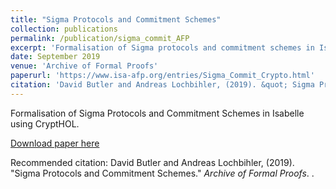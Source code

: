 ```yaml
---
title: "Sigma Protocols and Commitment Schemes"
collection: publications
permalink: /publication/sigma_commit_AFP
excerpt: 'Formalisation of Sigma protocols and commitment schemes in Isabelle/HOL'
date: September 2019
venue: 'Archive of Formal Proofs'
paperurl: 'https://www.isa-afp.org/entries/Sigma_Commit_Crypto.html'
citation: 'David Butler and Andreas Lochbihler, (2019). &quot; Sigma Protocols and Commitment Schemes .&quot; <i>Archive of Formal Proofs</i>..'
---
```

Formalisation of Sigma Protocols and Commitment Schemes in Isabelle using CryptHOL.

[Download paper here](https://www.isa-afp.org/entries/Sigma_Commit_Crypto.html)

Recommended citation: David Butler and Andreas Lochbihler, (2019). "Sigma Protocols and Commitment Schemes." <i>Archive of Formal Proofs</i>. .

